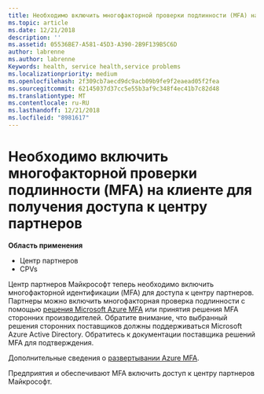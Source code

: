 ```yaml
---
title: Необходимо включить многофакторной проверки подлинности (MFA) на клиенте для получения доступа к этой странице | Центр партнеров
ms.topic: article
ms.date: 12/21/2018
description: ''
ms.assetid: 05536BE7-A581-45D3-A390-2B9F139B5C6D
author: labrenne
ms.author: labrenne
Keywords: health, service health,service problems
ms.localizationpriority: medium
ms.openlocfilehash: 2f309cb7aecd9dc9acb09b9fe9f2eaead05f2fea
ms.sourcegitcommit: 62145037d37cc5e55b3af9c348f4ec41b7c82d48
ms.translationtype: MT
ms.contentlocale: ru-RU
ms.lasthandoff: 12/21/2018
ms.locfileid: "8981617"
---
```

# <a name="you-must-enable-multi-factor-authentication-mfa-on-your-tenant-to-gain-access-to-partner-center"></a>Необходимо включить многофакторной проверки подлинности (MFA) на клиенте для получения доступа к центру партнеров

**Область применения**

- Центр партнеров
- CPVs

Центр партнеров Майкрософт теперь необходимо включить многофакторной идентификации (MFA) для доступа к центру партнеров.  
Партнеры можно включить многофакторная проверка подлинности с помощью [решения Microsoft Azure MFA](https://docs.microsoft.com/en-us/azure/active-directory/authentication/concept-mfa-howitworks) или принятия решения MFA сторонних производителей. Обратите внимание, что выбранный решения сторонних поставщиков должны поддерживаться Microsoft Azure Active Directory. Обратитесь к документации поставщика решений MFA для подтверждения. 

Дополнительные сведения о [развертывании Azure MFA](https://docs.microsoft.com/en-us/azure/active-directory/authentication/howto-mfa-getstarted). 
 
Предприятия и обеспечивают MFA включить доступ к центру партнеров Майкрософт. 